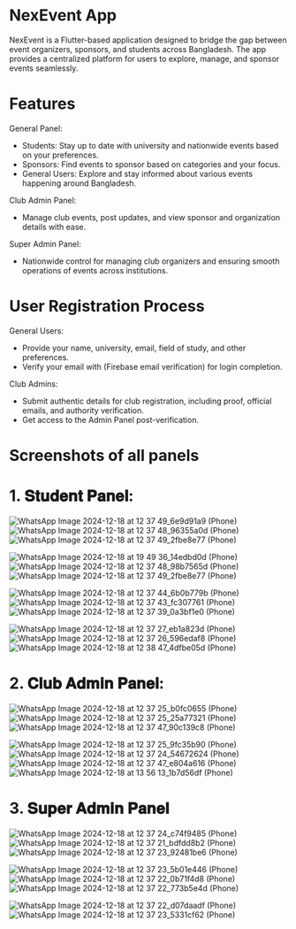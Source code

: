 # NexEvent App
NexEvent is a Flutter-based application designed to bridge the gap between event organizers, sponsors, and students across Bangladesh. The app provides a centralized platform for users to explore, manage, and sponsor events seamlessly.

# Features

General Panel:
* Students: Stay up to date with university and nationwide events based on your preferences.
* Sponsors: Find events to sponsor based on categories and your focus.
* General Users: Explore and stay informed about various events happening around Bangladesh.

Club Admin Panel:
* Manage club events, post updates, and view sponsor and organization details with ease.

Super Admin Panel:
- Nationwide control for managing club organizers and ensuring smooth operations of events across institutions.

# User Registration Process

General Users:
- Provide your name, university, email, field of study, and other preferences.
- Verify your email with (Firebase email verification) for login completion.

Club Admins:
- Submit authentic details for club registration, including proof, official emails, and authority verification.
- Get access to the Admin Panel post-verification.


# Screenshots of all panels

# 1. 𝐒𝐭𝐮𝐝𝐞𝐧𝐭 𝐏𝐚𝐧𝐞𝐥:

![WhatsApp Image 2024-12-18 at 12 37 49_6e9d91a9 (Phone)](https://github.com/user-attachments/assets/52e4cc54-57a0-4678-9d5a-635bcd499204) ![WhatsApp Image 2024-12-18 at 12 37 48_96355a0d (Phone)](https://github.com/user-attachments/assets/66c48453-9806-47de-9b6e-5d2f224158e3)  ![WhatsApp Image 2024-12-18 at 12 37 49_2fbe8e77 (Phone)](https://github.com/user-attachments/assets/d7c8b438-2eb9-403e-8bd6-1c6fefa6b4fc)

![WhatsApp Image 2024-12-18 at 19 49 36_14edbd0d (Phone)](https://github.com/user-attachments/assets/8cd3dc3a-474f-4c0b-96a8-31d4d1898cb7)  ![WhatsApp Image 2024-12-18 at 12 37 48_98b7565d (Phone)](https://github.com/user-attachments/assets/b45776e1-9c37-4b34-b008-daf8dbdbcfc6)  ![WhatsApp Image 2024-12-18 at 12 37 49_2fbe8e77 (Phone)](https://github.com/user-attachments/assets/e9db6e1d-5290-46b8-b9a6-3093f044a87d) 

![WhatsApp Image 2024-12-18 at 12 37 44_6b0b779b (Phone)](https://github.com/user-attachments/assets/b163e5a9-9a8b-4c64-9d6f-86d4eead9128)  ![WhatsApp Image 2024-12-18 at 12 37 43_fc307761 (Phone)](https://github.com/user-attachments/assets/8369c883-d004-4a30-a9c4-d6922a2fc11b)  ![WhatsApp Image 2024-12-18 at 12 37 39_0a3bf1e0 (Phone)](https://github.com/user-attachments/assets/869bb22e-7eb0-4af1-9ff3-ff0c5d390736)

![WhatsApp Image 2024-12-18 at 12 37 27_eb1a823d (Phone)](https://github.com/user-attachments/assets/ac385169-bece-4775-a1ca-53f63379d250)  ![WhatsApp Image 2024-12-18 at 12 37 26_596edaf8 (Phone)](https://github.com/user-attachments/assets/c970c325-cfe9-4d9b-9e1b-878082dd7c6e)  ![WhatsApp Image 2024-12-18 at 12 38 47_4dfbe05d (Phone)](https://github.com/user-attachments/assets/dafa101d-39b6-4f81-a7d8-066bffb53f3a)




# 2. 𝐂𝐥𝐮𝐛 𝐀𝐝𝐦𝐢𝐧 𝐏𝐚𝐧𝐞𝐥:

![WhatsApp Image 2024-12-18 at 12 37 25_b0fc0655 (Phone)](https://github.com/user-attachments/assets/d3a30db3-1cb5-4f13-803a-c5de42b3c934)  ![WhatsApp Image 2024-12-18 at 12 37 25_25a77321 (Phone)](https://github.com/user-attachments/assets/5c79fc17-6e63-4cbd-83a7-e305333df923)  ![WhatsApp Image 2024-12-18 at 12 37 47_90c139c8 (Phone)](https://github.com/user-attachments/assets/b8cd590a-1a92-49be-a7af-0aacae22af3a)  

![WhatsApp Image 2024-12-18 at 12 37 25_9fc35b90 (Phone)](https://github.com/user-attachments/assets/9dca1009-d141-472d-b0c1-285593068553)  ![WhatsApp Image 2024-12-18 at 12 37 24_54672624 (Phone)](https://github.com/user-attachments/assets/8a4dd834-fa28-41a2-b7cf-1aff50e92c77)   ![WhatsApp Image 2024-12-18 at 12 37 47_e804a616 (Phone)](https://github.com/user-attachments/assets/8af4d186-7fc2-48de-9a9c-417e391282d2)  ![WhatsApp Image 2024-12-18 at 13 56 13_1b7d56df (Phone)](https://github.com/user-attachments/assets/a5f511a3-e72d-456f-a2bd-3c24bd3e690c) 




# 3. 𝐒𝐮𝐩𝐞𝐫 𝐀𝐝𝐦𝐢𝐧 𝐏𝐚𝐧𝐞𝐥

![WhatsApp Image 2024-12-18 at 12 37 24_c74f9485 (Phone)](https://github.com/user-attachments/assets/be5e09da-a8cf-438a-9919-591f5086d0f9)   ![WhatsApp Image 2024-12-18 at 12 37 21_bdfdd8b2 (Phone)](https://github.com/user-attachments/assets/f36b6b03-aec4-46cd-9675-17f4eea76f40)   ![WhatsApp Image 2024-12-18 at 12 37 23_92481be6 (Phone)](https://github.com/user-attachments/assets/e880ce9f-7704-40ac-bd76-5662d4ec553a)


![WhatsApp Image 2024-12-18 at 12 37 23_5b01e446 (Phone)](https://github.com/user-attachments/assets/f4cb129b-7786-4363-9e69-31f3093cdfe3)   ![WhatsApp Image 2024-12-18 at 12 37 22_0b71f4d8 (Phone)](https://github.com/user-attachments/assets/8e95a2c1-2523-4574-adef-aa0240b2140e) ![WhatsApp Image 2024-12-18 at 12 37 22_773b5e4d (Phone)](https://github.com/user-attachments/assets/1a6b64a4-fa40-4f04-a75b-b3d5649de18d)


![WhatsApp Image 2024-12-18 at 12 37 22_d07daadf (Phone)](https://github.com/user-attachments/assets/76fd63bf-9391-4b47-817a-9c0980c9e81e)   ![WhatsApp Image 2024-12-18 at 12 37 23_5331cf62 (Phone)](https://github.com/user-attachments/assets/ee0cc366-f668-4aa6-b9f3-64e484e7379a)  







